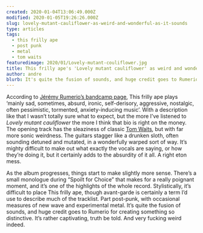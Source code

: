 ```yaml
---
created: 2020-01-04T13:06:49.000Z
modified: 2020-01-05T19:26:26.000Z
slug: lovely-mutant-cauliflower-as-weird-and-wonderful-as-it-sounds
type: articles
tags:
  - this frilly ape
  - post punk
  - metal
  - tom waits
featuredimage: 2020/01/Lovely-mutant-couliflower.jpg
title: This frilly ape's 'Lovely mutant cauliflower' as weird and wonderful as it sounds
author: andre
blurb: It's quite the fusion of sounds, and huge credit goes to Rumerio for creating something so distinctive. It's rather captivating, truth be told.
---
```


According to [Jérémy Rumerio’s bandcamp page](https://thisfrillyape.bandcamp.com/releases), This frilly ape plays ‘mainly sad, sometimes, absurd, ironic, self-derisory, aggressive, nostalgic, often pessimistic, tormented, anxiety-inducing music’. With a description like that I wasn’t totally sure what to expect, but the more I’ve listened to *Lovely mutant cauliflower* the more I think that bio is right on the money. The opening track has the sleaziness of classic [Tom Waits](/reviews/tom-waits-rain-dogs/), but with far more sonic weirdness. The guitars stagger like a drunken sloth, often sounding detuned and mutated, in a wonderfully warped sort of way. It’s mighty difficult to make out what exactly the vocals are saying, or how they’re doing it, but it certainly adds to the absurdity of it all. A right eton mess.

As the album progresses, things start to make slightly more sense. There’s a small monologue during “Spoilt for Choice” that makes for a really poignant moment, and it’s one of the highlights of the whole record. Stylistically, it’s difficult to place This frilly ape, though avant-garde is certainly a term I’d use to describe much of the tracklist. Part post-punk, with occasional measures of new wave and experimental metal. It’s quite the fusion of sounds, and huge credit goes to Rumerio for creating something so distinctive. It’s rather captivating, truth be told. And very fucking weird indeed.